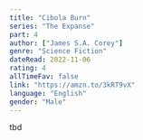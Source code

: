 ```yaml
---
title: "Cibola Burn"
series: "The Expanse"
part: 4
author: ["James S.A. Corey"]
genre: "Science Fiction"
dateRead: 2022-11-06
rating: 4
allTimeFav: false
link: "https://amzn.to/3kRT9vX"
language: "English"
gender: "Male"
---
```


tbd
